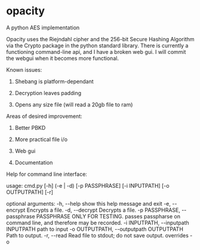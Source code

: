 # opacity
A python AES implementation


Opacity uses the Riejndahl cipher and the 256-bit Secure Hashing Algorithm via the Crypto package in the python standard library. There is currently a functioning command-line api, and I have a broken web gui. I will commit the webgui when it becomes more functional. 

Known issues:

  1) Shebang is platform-dependant

  2) Decryption leaves padding

  3) Opens any size file (will read a 20gb file to ram)



Areas of desired improvement:

  1) Better PBKD

  2) More practical file i/o 

  3) Web gui

  4) Documentation
  
  
  
  
  
  
Help for command line interface:

usage: cmd.py [-h] (-e | -d) [-p PASSPHRASE] [-i INPUTPATH] [-o OUTPUTPATH]
              [-r]

optional arguments:
  -h, --help            show this help message and exit
  -e, --encrypt         Encrypts a file.
  -d, --decrypt         Decrypts a file.
  -p PASSPHRASE, --passphrase PASSPHRASE
                        ONLY FOR TESTING. passes passpharse on command line,
                        and therefore may be recorded.
  -i INPUTPATH, --inputpath INPUTPATH
                        path to input
  -o OUTPUTPATH, --outputpath OUTPUTPATH
                        Path to output.
  -r, --read            Read file to stdout; do not save output. overrides -o

